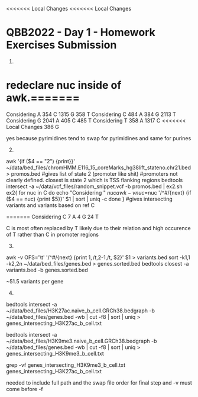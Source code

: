 <<<<<<< Local Changes
<<<<<<< Local Changes
# QBB2022 - Day 1 - Homework Exercises Submission
1.

redeclare nuc inside of awk.=======
=======
Considering  A
 354 C
1315 G
 358 T
Considering  C
 484 A
 384 G
2113 T
Considering  G
2041 A
 405 C
 485 T
Considering  T
358 A
1317 C
<<<<<<< Local Changes
386 G

yes because pyrimidines tend to swap for pyrimidines and same for purines

2.

awk '{if ($4 == "2") {print}}' ~/data/bed_files/chromHMM.E116_15_coreMarks_hg38lift_stateno.chr21.bed > promos.bed
#gives list of state 2 (promoter like shit)
#promoters not clearly defined. closest is state 2 which is TSS flanking regions
bedtools intersect -a ~/data/vcf_files/random_snippet.vcf -b promos.bed | ex2.sh
ex2{
for nuc in C
do
  echo "Considering " $nuc
  awk -v nuc=$nuc '/^#/{next} {if ($4 == nuc) {print $5}}' $1 | sort | uniq -c
done
}
#gives intersecting variants and variants based on ref C


=======
Considering  C
   7 A
   4 G
  24 T

C is most often replaced by T likely due to their relation and high occurence of T rather than C in promoter regions

3.
awk -v OFS='\t' '/^#/{next} {print $1,/t,$2-1,/t, $2}' $1 > variants.bed
sort -k1,1 -k2,2n ~/data/bed_files/genes.bed > genes.sorted.bed
bedtools closest -a variants.bed -b genes.sorted.bed

~51.5 variants per gene


4. 

bedtools intersect -a ~/data/bed_files/H3K27ac.naive_b_cell.GRCh38.bedgraph -b ~/data/bed_files/genes.bed -wb | cut -f8 | sort | uniq > genes_intersecting_H3K27ac_b_cell.txt

bedtools intersect -a ~/data/bed_files/H3K9me3.naive_b_cell.GRCh38.bedgraph -b ~/data/bed_files/genes.bed -wb | cut -f8 | sort | uniq > genes_intersecting_H3K9me3_b_cell.txt

grep -vf genes_intersecting_H3K9me3_b_cell.txt genes_intersecting_H3K27ac_b_cell.txt

needed to include full path and the swap file order for final step and -v must come before -f


